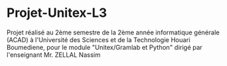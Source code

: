 # Projet-Unitex-L3

Projet réalisé au 2ème semestre de la 2ème année informatique générale (ACAD) à l'Université des Sciences et de la Technologie Houari Boumediene, pour le module "Unitex/Gramlab et Python" dirigé par l'enseignant Mr. ZELLAL Nassim
